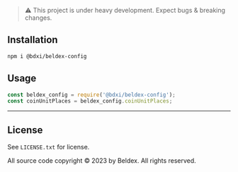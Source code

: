 
> :warning: This project is under heavy development. Expect bugs & breaking changes.

## Installation

```bash
npm i @bdxi/beldex-config
```

## Usage

```js
const beldex_config = require('@bdxi/beldex-config');
const coinUnitPlaces = beldex_config.coinUnitPlaces;
```

-----

## License

See `LICENSE.txt` for license.

All source code copyright © 2023 by Beldex. All rights reserved.